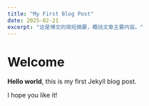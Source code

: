 ```yaml
---
title: "My First Blog Post"
date: 2025-02-21
excerpt: "这是博文的简短摘要，概括文章主要内容。"
---
```


# Welcome

**Hello world**, this is my first Jekyll blog post.

I hope you like it!
